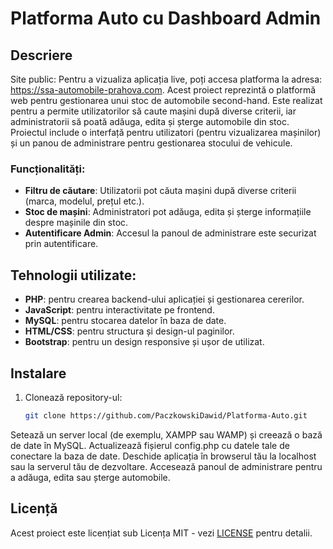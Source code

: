 # Platforma Auto cu Dashboard Admin

## Descriere
Site public:
Pentru a vizualiza aplicația live, poți accesa platforma la adresa: https://ssa-automobile-prahova.com.
Acest proiect reprezintă o platformă web pentru gestionarea unui stoc de automobile second-hand. Este realizat pentru a permite utilizatorilor să caute mașini după diverse criterii, iar administratorii să poată adăuga, edita și șterge automobile din stoc. Proiectul include o interfață pentru utilizatori (pentru vizualizarea mașinilor) și un panou de administrare pentru gestionarea stocului de vehicule.

### Funcționalități:
- **Filtru de căutare**: Utilizatorii pot căuta mașini după diverse criterii (marca, modelul, prețul etc.).
- **Stoc de mașini**: Administratori pot adăuga, edita și șterge informațiile despre mașinile din stoc.
- **Autentificare Admin**: Accesul la panoul de administrare este securizat prin autentificare.
  
## Tehnologii utilizate:
- **PHP**: pentru crearea backend-ului aplicației și gestionarea cererilor.
- **JavaScript**: pentru interactivitate pe frontend.
- **MySQL**: pentru stocarea datelor în baza de date.
- **HTML/CSS**: pentru structura și design-ul paginilor.
- **Bootstrap**: pentru un design responsive și ușor de utilizat.
  
## Instalare

1. Clonează repository-ul:
   ```bash
   git clone https://github.com/PaczkowskiDawid/Platforma-Auto.git
   
Setează un server local (de exemplu, XAMPP sau WAMP) și creează o bază de date în MySQL.
Actualizează fișierul config.php cu datele tale de conectare la baza de date.
Deschide aplicația în browserul tău la localhost sau la serverul tău de dezvoltare.
Accesează panoul de administrare pentru a adăuga, edita sau șterge automobile.

## Licență

Acest proiect este licențiat sub Licența MIT - vezi [LICENSE](LICENSE) pentru detalii.

